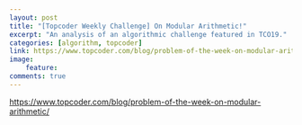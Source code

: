 ```yaml
---
layout: post
title: "[Topcoder Weekly Challenge] On Modular Arithmetic!"
excerpt: "An analysis of an algorithmic challenge featured in TCO19."
categories: [algorithm, topcoder]
link: https://www.topcoder.com/blog/problem-of-the-week-on-modular-arithmetic/
image:
    feature: 
comments: true
---
```


<span style="color: blue;"><a href="https://www.topcoder.com/blog/problem-of-the-week-on-modular-arithmetic/" target="_blank">https://www.topcoder.com/blog/problem-of-the-week-on-modular-arithmetic/</a></span>